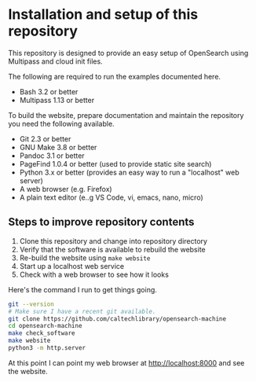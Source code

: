 
# Installation and setup of this repository

This repository is designed to provide an easy setup of OpenSearch using Multipass and cloud init files.

The following are required to run the examples documented here.

- Bash 3.2 or better
- Multipass 1.13 or better

To build the website, prepare documentation and maintain the repository you need the following
available.

- Git 2.3 or better
- GNU Make 3.8 or better
- Pandoc 3.1 or better
- PageFind 1.0.4 or better (used to provide static site search)
- Python 3.x or better (provides an easy way to run a "localhost" web server)
- A web browser (e.g. Firefox)
- A plain text editor (e..g VS Code, vi, emacs, nano, micro)

## Steps to improve repository contents

1. Clone this repository and change into repository directory
2. Verify that the software is available to rebuild the website
3. Re-build the website using `make website`
4. Start up a localhost web service
5. Check with a web browser to see how it looks

Here's the command I run to get things going.

~~~sh
git --version
# Make sure I have a recent git available.
git clone https://github.com/caltechlibrary/opensearch-machine
cd opensearch-machine
make check_software
make website
python3 -m http.server
~~~

At this point I can point my web browser at <http://localhost:8000> and see the
website.

